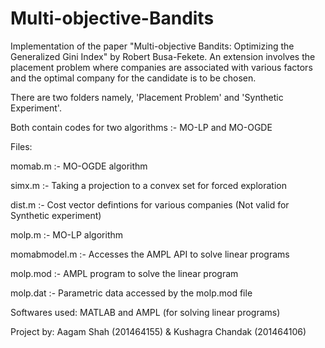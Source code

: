 # Multi-objective-Bandits
Implementation of the paper "Multi-objective Bandits: Optimizing the Generalized Gini Index" by Robert Busa-Fekete. An extension involves the placement problem where companies are associated with various factors and the optimal company for the candidate is to be chosen.

There are two folders namely, 'Placement Problem' and 'Synthetic Experiment'.


Both contain codes for two algorithms :- MO-LP and MO-OGDE

Files: 

momab.m		:-	MO-OGDE algorithm

simx.m		:-	Taking a projection to a convex set for forced exploration

dist.m		:-	Cost vector defintions for various companies (Not valid for Synthetic experiment)

molp.m		:-	MO-LP algorithm

momabmodel.m 	:-	Accesses the AMPL API to solve linear programs

molp.mod 	:-	AMPL program to solve the linear program

molp.dat	:-	Parametric data accessed by the molp.mod file
	

Softwares used:
MATLAB and AMPL (for solving linear programs)


Project by: Aagam Shah (201464155) & Kushagra Chandak (201464106)
